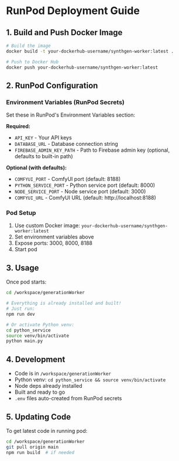 # RunPod Deployment Guide

## 1. Build and Push Docker Image

```bash
# Build the image
docker build -t your-dockerhub-username/synthgen-worker:latest .

# Push to Docker Hub
docker push your-dockerhub-username/synthgen-worker:latest
```

## 2. RunPod Configuration

### Environment Variables (RunPod Secrets)
Set these in RunPod's Environment Variables section:

**Required:**
- `API_KEY` - Your API keys
- `DATABASE_URL` - Database connection string
- `FIREBASE_ADMIN_KEY_PATH` - Path to Firebase admin key (optional, defaults to built-in path)

**Optional (with defaults):**
- `COMFYUI_PORT` - ComfyUI port (default: 8188)
- `PYTHON_SERVICE_PORT` - Python service port (default: 8000) 
- `NODE_SERVICE_PORT` - Node service port (default: 3000)
- `COMFYUI_URL` - ComfyUI URL (default: http://localhost:8188)

### Pod Setup
1. Use custom Docker image: `your-dockerhub-username/synthgen-worker:latest`
2. Set environment variables above
3. Expose ports: 3000, 8000, 8188
4. Start pod

## 3. Usage

Once pod starts:
```bash
cd /workspace/generationWorker

# Everything is already installed and built!
# Just run:
npm run dev

# Or activate Python venv:
cd python_service
source venv/bin/activate
python main.py
```

## 4. Development

- Code is in `/workspace/generationWorker`
- Python venv: `cd python_service && source venv/bin/activate`
- Node deps already installed
- Built and ready to go
- `.env` files auto-created from RunPod secrets

## 5. Updating Code

To get latest code in running pod:
```bash
cd /workspace/generationWorker
git pull origin main
npm run build  # if needed
```